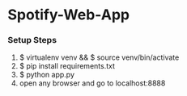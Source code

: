 # Spotify-Web-App
### Setup Steps
1. $ virtualenv venv && $ source venv/bin/activate
2. $ pip install requirements.txt
3. $ python app.py
4. open any browser and go to localhost:8888
